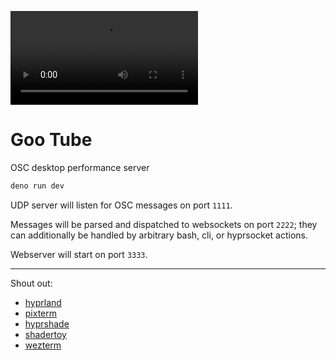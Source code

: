 <video src="https://x.ill.computer/Untitled34.mp4#t=0.1"></video>

# Goo Tube

OSC desktop performance server

```sh
deno run dev
```

UDP server will listen for OSC messages on port `1111`.

Messages will be parsed and dispatched to websockets on port `2222`; they
can additionally be handled by arbitrary bash, cli, or hyprsocket actions.

Webserver will start on port `3333`.

---

Shout out:

- [hyprland](https://hypr.land)
- [pixterm](https://github.com/eliukblau/pixterm)
- [hyprshade](https://github.com/loqusion/hyprshade)
- [shadertoy](https://shadertoy.com)
- [wezterm](https://wezterm.org)
